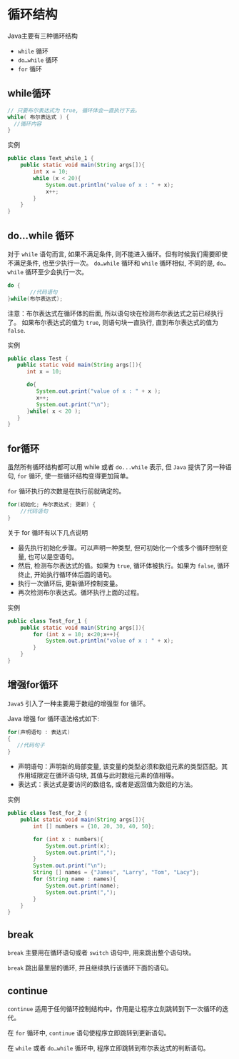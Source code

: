 # 循环结构

Java主要有三种循环结构

* `while` 循环
* `do…while` 循环
* `for` 循环

## while循环

```java
// 只要布尔表达式为 true, 循环体会一直执行下去。
while( 布尔表达式 ) {
  //循环内容
}
```

实例

```java
public class Text_while_1 {
    public static void main(String args[]){
        int x = 10;
        while (x < 20){
            System.out.println("value of x : " + x);
            x++;
        }
    }
}
```

## do…while 循环

对于 `while` 语句而言, 如果不满足条件, 则不能进入循环。但有时候我们需要即使不满足条件, 也至少执行一次。
`do…while` 循环和 `while` 循环相似, 不同的是, `do…while` 循环至少会执行一次。

```java
do {
       //代码语句
}while(布尔表达式);
```

注意：布尔表达式在循环体的后面, 所以语句块在检测布尔表达式之前已经执行了。 如果布尔表达式的值为 `true`, 则语句块一直执行, 直到布尔表达式的值为 `false`.

实例

```java
public class Test {
   public static void main(String args[]){
      int x = 10;

      do{
         System.out.print("value of x : " + x );
         x++;
         System.out.print("\n");
      }while( x < 20 );
   }
}
```

## for循环

虽然所有循环结构都可以用 while 或者 `do...while` 表示, 但 `Java` 提供了另一种语句, `for` 循环, 使一些循环结构变得更加简单。

`for` 循环执行的次数是在执行前就确定的。

```java
for(初始化; 布尔表达式; 更新) {
    //代码语句
}
```

关于 for 循环有以下几点说明

* 最先执行初始化步骤。可以声明一种类型, 但可初始化一个或多个循环控制变量, 也可以是空语句。
* 然后, 检测布尔表达式的值。如果为 `true`, 循环体被执行。如果为 `false`, 循环终止, 开始执行循环体后面的语句。
* 执行一次循环后, 更新循环控制变量。
* 再次检测布尔表达式。循环执行上面的过程。

实例

```java
public class Test_for_1 {
    public static void main(String args[]){
        for (int x = 10; x<20;x++){
            System.out.println("value of x : " + x);
        }
    }
}
```

## 增强for循环

`Java5` 引入了一种主要用于数组的增强型 for 循环。

Java 增强 for 循环语法格式如下:

```java
for(声明语句 : 表达式)
{
   //代码句子
}
```

* 声明语句：声明新的局部变量, 该变量的类型必须和数组元素的类型匹配。其作用域限定在循环语句块, 其值与此时数组元素的值相等。
* 表达式：表达式是要访问的数组名, 或者是返回值为数组的方法。

实例

```java
public class Test_for_2 {
    public static void main(String args[]){
        int [] numbers = {10, 20, 30, 40, 50};

        for (int x : numbers){
            System.out.print(x);
            System.out.print(",");
        }
        System.out.print("\n");
        String [] names = {"James", "Larry", "Tom", "Lacy"};
        for (String name : names){
            System.out.print(name);
            System.out.print(",");
        }
    }
}
```

## break

`break` 主要用在循环语句或者 `switch` 语句中, 用来跳出整个语句块。

`break` 跳出最里层的循环, 并且继续执行该循环下面的语句。

## continue

`continue` 适用于任何循环控制结构中。作用是让程序立刻跳转到下一次循环的迭代。

在 `for` 循环中, `continue` 语句使程序立即跳转到更新语句。

在 `while` 或者 `do…while` 循环中, 程序立即跳转到布尔表达式的判断语句。